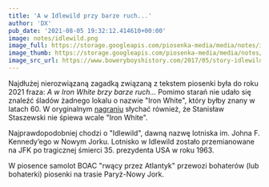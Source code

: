 ```yaml
---
title: 'A w Idlewild przy barze ruch...'
author: 'DX'
pub_date: '2021-08-05 19:32:12.414610+00:00'
image: notes/idlewild.png
image_full: https://storage.googleapis.com/piosenka-media/media/notes/idlewild.png
image_thumb: https://storage.googleapis.com/piosenka-media/media/notes/idlewild.png.0x300_q85_upscale.jpg
image_src_url: https://www.boweryboyshistory.com/2017/05/story-idlewild-airport-renamed-john-f-kennedy.html
---
```


Najdłużej nierozwiązaną zagadką związaną z tekstem piosenki była do roku 2021 fraza: _A w Iron White brzy barze ruch..._ Pomimo starań nie udało się znaleźć śladów żadnego lokalu o nazwie "Iron White", który byłby znany w latach 60. W oryginalnym [nagraniu](https://www.youtube.com/watch?v=haV4\-lu2\-bA) słychać również, że Stanisław Staszewski nie śpiewa wcale "Iron White".

Najprawdopodobniej chodzi o "Idlewild", dawną nazwę lotniska im.
Johna F. Kennedy’ego w Nowym Jorku. Lotnisko w Idlewild zostało przemianowane na JFK po tragicznej śmierci 35. prezydenta USA w roku 1963.

W piosence samolot BOAC "rwący przez Atlantyk" przewozi bohaterów \(lub bohaterki\) piosenki na trasie Paryż\-Nowy Jork.
